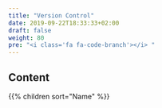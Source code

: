 ```yaml
---
title: "Version Control"
date: 2019-09-22T18:33:33+02:00
draft: false
weight: 80
pre: "<i class='fa fa-code-branch'></i> "
---
```


## Content

{{% children sort="Name" %}}

